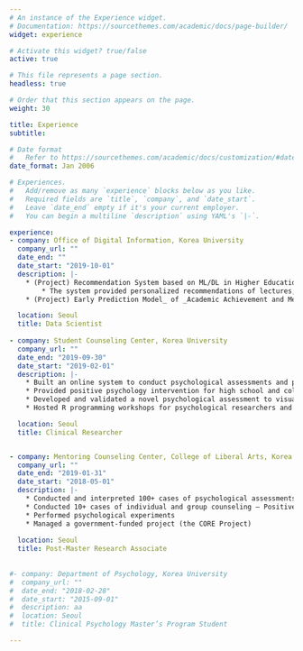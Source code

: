```yaml
---
# An instance of the Experience widget.
# Documentation: https://sourcethemes.com/academic/docs/page-builder/
widget: experience

# Activate this widget? true/false
active: true

# This file represents a page section.
headless: true

# Order that this section appears on the page.
weight: 30

title: Experience
subtitle:

# Date format
#   Refer to https://sourcethemes.com/academic/docs/customization/#date-format
date_format: Jan 2006

# Experiences.
#   Add/remove as many `experience` blocks below as you like.
#   Required fields are `title`, `company`, and `date_start`.
#   Leave `date_end` empty if it's your current employer.
#   You can begin a multiline `description` using YAML's `|-`.

experience:
- company: Office of Digital Information, Korea University
  company_url: ""
  date_end: ""
  date_start: "2019-10-01"
  description: |-
    * (Project) Recommendation System based on ML/DL in Higher Education
        * The system provided personalized recommendations of lectures, majors, and extra-curricular activities for college students to help them explore broader fields and find the right choice that fits their needs
    * (Project) Early Prediction Model_ of _Academic Achievement and Mental Health of College Students Based on Deep Neural Networks Using Online Learning Big Data

  location: Seoul
  title: Data Scientist
  
- company: Student Counseling Center, Korea University
  company_url: ""
  date_end: "2019-09-30"
  date_start: "2019-02-01"
  description: |-
    * Built an online system to conduct psychological assessments and provide personalized interpretations
    * Provided positive psychology intervention for high school and college students – created a dashboard application for teachers to visually inspect social networks of the classroom
    * Developed and validated a novel psychological assessment to visualize mental representation of self-image through the reverse correlation method
    * Hosted R programming workshops for psychological researchers and counselors

  location: Seoul
  title: Clinical Researcher


- company: Mentoring Counseling Center, College of Liberal Arts, Korea University
  company_url: ""
  date_end: "2019-01-31"
  date_start: "2018-05-01"
  description: |-
    * Conducted and interpreted 100+ cases of psychological assessments – they include MMPI, the Rorschach Inkblot Test, Defense Mechanism Interview, Career Aptitude Assessment. 
    * Conducted 10+ cases of individual and group counseling – Positive psychology-based program (Mental-Fitness Program)
    * Performed psychological experiments
    * Managed a government-funded project (the CORE Project)
  
  location: Seoul
  title: Post-Master Research Associate  
  
  
#- company: Department of Psychology, Korea University
#  company_url: ""
#  date_end: "2018-02-28"
#  date_start: "2015-09-01"
#  description: aa
#  location: Seoul
#  title: Clinical Psychology Master’s Program Student

---
```

